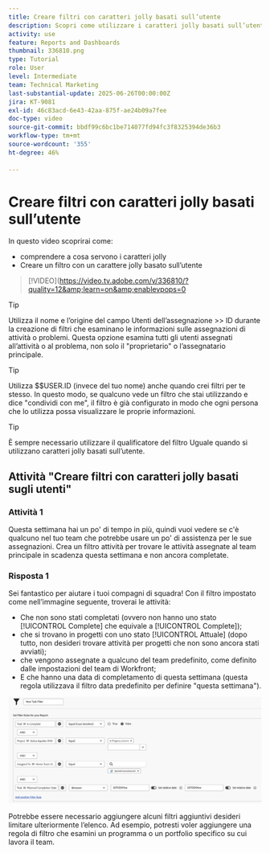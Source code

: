 ```yaml
---
title: Creare filtri con caratteri jolly basati sull’utente
description: Scopri come utilizzare i caratteri jolly basati sull’utente e come creare un filtro basato sull’utente che ha effettuato l’accesso.
activity: use
feature: Reports and Dashboards
thumbnail: 336810.png
type: Tutorial
role: User
level: Intermediate
team: Technical Marketing
last-substantial-update: 2025-06-26T00:00:00Z
jira: KT-9081
exl-id: 46c83acd-6e43-42aa-875f-ae24b09a7fee
doc-type: video
source-git-commit: bbdf99c6bc1be714077fd94fc3f8325394de36b3
workflow-type: tm+mt
source-wordcount: '355'
ht-degree: 46%

---
```


# Creare filtri con caratteri jolly basati sull’utente

In questo video scoprirai come:

* comprendere a cosa servono i caratteri jolly
* Creare un filtro con un carattere jolly basato sull’utente

>[!VIDEO](https://video.tv.adobe.com/v/336810/?quality=12&amp;learn=on&amp;enablevpops=0

>[!TIP]
>
>Utilizza il nome e l’origine del campo Utenti dell’assegnazione >> ID durante la creazione di filtri che esaminano le informazioni sulle assegnazioni di attività o problemi.  Questa opzione esamina tutti gli utenti assegnati all’attività o al problema, non solo il &quot;proprietario&quot; o l’assegnatario principale.

>[!TIP]
>
>Utilizza $$USER.ID (invece del tuo nome) anche quando crei filtri per te stesso. In questo modo, se qualcuno vede un filtro che stai utilizzando e dice &quot;condividi con me&quot;, il filtro è già configurato in modo che ogni persona che lo utilizza possa visualizzare le proprie informazioni.

>[!TIP]
>
>È sempre necessario utilizzare il qualificatore del filtro Uguale quando si utilizzano caratteri jolly basati sull’utente.


## Attività &quot;Creare filtri con caratteri jolly basati sugli utenti&quot;

### Attività 1

Questa settimana hai un po&#39; di tempo in più, quindi vuoi vedere se c&#39;è qualcuno nel tuo team che potrebbe usare un po&#39; di assistenza per le sue assegnazioni. Crea un filtro attività per trovare le attività assegnate al team principale in scadenza questa settimana e non ancora completate.

### Risposta 1

Sei fantastico per aiutare i tuoi compagni di squadra! Con il filtro impostato come nell’immagine seguente, troverai le attività:

* Che non sono stati completati (ovvero non hanno uno stato [!UICONTROL Complete] che equivale a [!UICONTROL Complete]);
* che si trovano in progetti con uno stato [!UICONTROL Attuale] (dopo tutto, non desideri trovare attività per progetti che non sono ancora stati avviati);
* che vengono assegnate a qualcuno del team predefinito, come definito dalle impostazioni del team di Workfront;
* E che hanno una data di completamento di questa settimana (questa regola utilizzava il filtro data predefinito per definire &quot;questa settimana&quot;).

![Immagine della schermata per creare un filtro attività con un carattere jolly basato sull’utente](assets/user-wildcard-exercise-answer.png)

Potrebbe essere necessario aggiungere alcuni filtri aggiuntivi desideri limitare ulteriormente l’elenco. Ad esempio, potresti voler aggiungere una regola di filtro che esamini un programma o un portfolio specifico su cui lavora il team.
